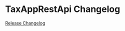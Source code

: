 # TaxAppRestApi Changelog

[Release Changelog](https://github.com/spryker/tax-app-rest-api/releases)
